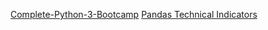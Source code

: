 
[Complete-Python-3-Bootcamp](https://github.com/Pierian-Data/Complete-Python-3-Bootcamp)
[Pandas Technical Indicators](https://github.com/Crypto-toolbox/pandas-technical-indicators)
